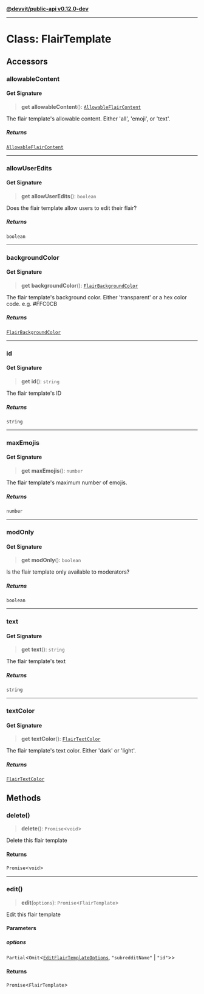 [**@devvit/public-api v0.12.0-dev**](../../README.md)

---

# Class: FlairTemplate

## Accessors

<a id="allowablecontent"></a>

### allowableContent

#### Get Signature

> **get** **allowableContent**(): [`AllowableFlairContent`](../type-aliases/AllowableFlairContent.md)

The flair template's allowable content. Either 'all', 'emoji', or 'text'.

##### Returns

[`AllowableFlairContent`](../type-aliases/AllowableFlairContent.md)

---

<a id="allowuseredits"></a>

### allowUserEdits

#### Get Signature

> **get** **allowUserEdits**(): `boolean`

Does the flair template allow users to edit their flair?

##### Returns

`boolean`

---

<a id="backgroundcolor"></a>

### backgroundColor

#### Get Signature

> **get** **backgroundColor**(): [`FlairBackgroundColor`](../type-aliases/FlairBackgroundColor.md)

The flair template's background color. Either 'transparent' or a hex color code. e.g. #FFC0CB

##### Returns

[`FlairBackgroundColor`](../type-aliases/FlairBackgroundColor.md)

---

<a id="id"></a>

### id

#### Get Signature

> **get** **id**(): `string`

The flair template's ID

##### Returns

`string`

---

<a id="maxemojis"></a>

### maxEmojis

#### Get Signature

> **get** **maxEmojis**(): `number`

The flair template's maximum number of emojis.

##### Returns

`number`

---

<a id="modonly"></a>

### modOnly

#### Get Signature

> **get** **modOnly**(): `boolean`

Is the flair template only available to moderators?

##### Returns

`boolean`

---

<a id="text"></a>

### text

#### Get Signature

> **get** **text**(): `string`

The flair template's text

##### Returns

`string`

---

<a id="textcolor"></a>

### textColor

#### Get Signature

> **get** **textColor**(): [`FlairTextColor`](../type-aliases/FlairTextColor.md)

The flair template's text color. Either 'dark' or 'light'.

##### Returns

[`FlairTextColor`](../type-aliases/FlairTextColor.md)

## Methods

<a id="delete"></a>

### delete()

> **delete**(): `Promise`\<`void`\>

Delete this flair template

#### Returns

`Promise`\<`void`\>

---

<a id="edit"></a>

### edit()

> **edit**(`options`): `Promise`\<`FlairTemplate`\>

Edit this flair template

#### Parameters

##### options

`Partial`\<`Omit`\<[`EditFlairTemplateOptions`](../type-aliases/EditFlairTemplateOptions.md), `"subredditName"` \| `"id"`\>\>

#### Returns

`Promise`\<`FlairTemplate`\>
